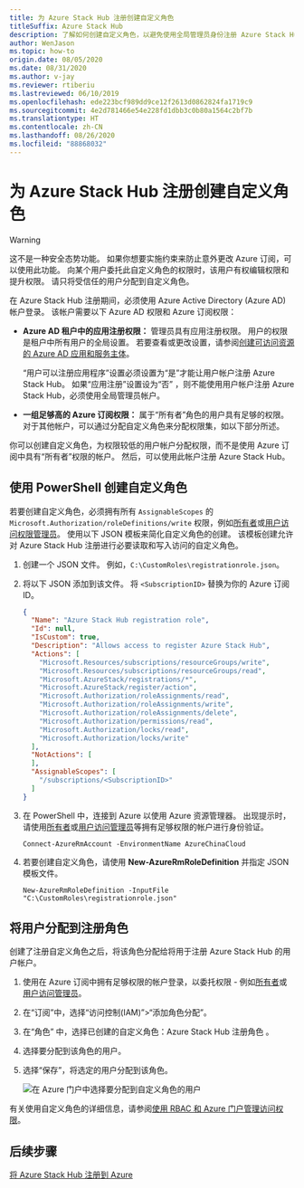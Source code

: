 ```yaml
---
title: 为 Azure Stack Hub 注册创建自定义角色
titleSuffix: Azure Stack Hub
description: 了解如何创建自定义角色，以避免使用全局管理员身份注册 Azure Stack Hub。
author: WenJason
ms.topic: how-to
origin.date: 08/05/2020
ms.date: 08/31/2020
ms.author: v-jay
ms.reviewer: rtiberiu
ms.lastreviewed: 06/10/2019
ms.openlocfilehash: ede223bcf989dd9ce12f2613d0862824fa1719c9
ms.sourcegitcommit: 4e2d781466e54e228fd1dbb3c0b80a1564c2bf7b
ms.translationtype: HT
ms.contentlocale: zh-CN
ms.lasthandoff: 08/26/2020
ms.locfileid: "88868032"
---
```

# <a name="create-a-custom-role-for-azure-stack-hub-registration"></a>为 Azure Stack Hub 注册创建自定义角色

> [!WARNING]
> 这不是一种安全态势功能。 如果你想要实施约束来防止意外更改 Azure 订阅，可以使用此功能。 向某个用户委托此自定义角色的权限时，该用户有权编辑权限和提升权限。 请只将受信任的用户分配到自定义角色。

在 Azure Stack Hub 注册期间，必须使用 Azure Active Directory (Azure AD) 帐户登录。 该帐户需要以下 Azure AD 权限和 Azure 订阅权限：

* **Azure AD 租户中的应用注册权限：** 管理员具有应用注册权限。 用户的权限是租户中所有用户的全局设置。 若要查看或更改设置，请参阅[创建可访问资源的 Azure AD 应用和服务主体](/active-directory/develop/howto-create-service-principal-portal#required-permissions)。

    “用户可以注册应用程序”设置必须设置为“是”才能让用户帐户注册 Azure Stack Hub。   如果“应用注册”设置设为“否”  ，则不能使用用户帐户注册 Azure Stack Hub，必须使用全局管理员帐户。

* **一组足够高的 Azure 订阅权限：** 属于“所有者”角色的用户具有足够的权限。 对于其他帐户，可以通过分配自定义角色来分配权限集，如以下部分所述。

你可以创建自定义角色，为权限较低的用户帐户分配权限，而不是使用 Azure 订阅中具有“所有者”权限的帐户。 然后，可以使用此帐户注册 Azure Stack Hub。

## <a name="create-a-custom-role-using-powershell"></a>使用 PowerShell 创建自定义角色

若要创建自定义角色，必须拥有所有 `AssignableScopes` 的 `Microsoft.Authorization/roleDefinitions/write` 权限，例如[所有者](/role-based-access-control/built-in-roles#owner)或[用户访问权限管理员](/role-based-access-control/built-in-roles#user-access-administrator)。 使用以下 JSON 模板来简化自定义角色的创建。 该模板创建允许对 Azure Stack Hub 注册进行必要读取和写入访问的自定义角色。

1. 创建一个 JSON 文件。 例如，`C:\CustomRoles\registrationrole.json`。
2. 将以下 JSON 添加到该文件。 将 `<SubscriptionID>` 替换为你的 Azure 订阅 ID。

    ```json
    {
      "Name": "Azure Stack Hub registration role",
      "Id": null,
      "IsCustom": true,
      "Description": "Allows access to register Azure Stack Hub",
      "Actions": [
        "Microsoft.Resources/subscriptions/resourceGroups/write",
        "Microsoft.Resources/subscriptions/resourceGroups/read",
        "Microsoft.AzureStack/registrations/*",
        "Microsoft.AzureStack/register/action",
        "Microsoft.Authorization/roleAssignments/read",
        "Microsoft.Authorization/roleAssignments/write",
        "Microsoft.Authorization/roleAssignments/delete",
        "Microsoft.Authorization/permissions/read",
        "Microsoft.Authorization/locks/read",
        "Microsoft.Authorization/locks/write"
      ],
      "NotActions": [
      ],
      "AssignableScopes": [
        "/subscriptions/<SubscriptionID>"
      ]
    }
    ```

3. 在 PowerShell 中，连接到 Azure 以使用 Azure 资源管理器。 出现提示时，请使用[所有者](/role-based-access-control/built-in-roles#owner)或[用户访问管理员](/role-based-access-control/built-in-roles#user-access-administrator)等拥有足够权限的帐户进行身份验证。

    ```azurepowershell
    Connect-AzureRmAccount -EnvironmentName AzureChinaCloud
    ```

4. 若要创建自定义角色，请使用 **New-AzureRmRoleDefinition** 并指定 JSON 模板文件。

    ``` azurepowershell
    New-AzureRmRoleDefinition -InputFile "C:\CustomRoles\registrationrole.json"
    ```

## <a name="assign-a-user-to-registration-role"></a>将用户分配到注册角色

创建了注册自定义角色之后，将该角色分配给将用于注册 Azure Stack Hub 的用户帐户。

1. 使用在 Azure 订阅中拥有足够权限的帐户登录，以委托权限 - 例如[所有者](/role-based-access-control/built-in-roles#owner)或[用户访问管理员](/role-based-access-control/built-in-roles#user-access-administrator)。
2. 在“订阅”中，选择“访问控制(IAM)”>“添加角色分配”。  
3. 在“角色”  中，选择已创建的自定义角色：Azure Stack Hub 注册角色  。
4. 选择要分配到该角色的用户。
5. 选择“保存”，将选定的用户分配到该角色。 

    ![在 Azure 门户中选择要分配到自定义角色的用户](media/azure-stack-registration-role/assign-role.png)

有关使用自定义角色的详细信息，请参阅[使用 RBAC 和 Azure 门户管理访问权限](/role-based-access-control/role-assignments-portal)。

## <a name="next-steps"></a>后续步骤

[将 Azure Stack Hub 注册到 Azure](azure-stack-registration.md)
